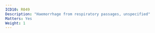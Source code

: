 ```yaml
---
ICD10: R049
Description: "Haemorrhage from respiratory passages, unspecified"
Matters: Yes
Weight: 1
---
```

